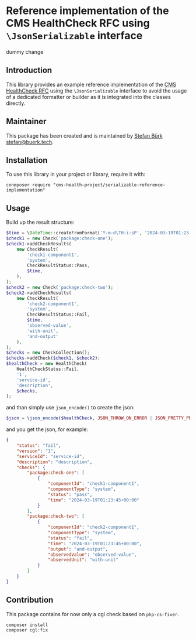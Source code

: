 # Reference implementation of the CMS HealthCheck RFC using `\JsonSerializable` interface


dummy change

## Introduction

This library provides an example reference implementation of the
[CMS HealthCheck RFC](https://github.com/cms-health-project/health-check-rfc)
using the `\JsonSerializable` interface to avoid the usage of a
dedicated formatter or builder as it is integrated into the classes
directly.

## Maintainer

This package has been created and is maintained by [Stefan Bürk <stefan@buerk.tech>](https://github.com/sbuerk).

## Installation

To use this library in your project or library, require it with:

```terminal
conmposer require "cms-health-project/serializable-reference-implementation"
```

## Usage

Build up the result structure:

```php
$time = \DateTime::createFromFormat('Y-m-d\TH:i:sP', '2024-03-19T01:23:45+00:00');
$check1 = new Check('package:check-one');
$check1->addCheckResults(
    new CheckResult(
        'check1-component1',
        'system',
        CheckResultStatus::Pass,
        $time,
    ),
);
$check2 = new Check('package:check-two');
$check2->addCheckResults(
    new CheckResult(
        'check2-component1',
        'system',
        CheckResultStatus::Fail,
        $time,
        'observed-value',
        'with-unit',
        'and-output'
    ),
);
$checks = new CheckCollection();
$checks->addCheck($check1, $check2);
$healthCheck = new HealthCheck(
    HealthCheckStatus::Fail,
    '1',
    'service-id',
    'description',
    $checks,
);
```

and than simply use `json_encode()` to create the json:

```php
$json = \json_encode($healthCheck, JSON_THROW_ON_ERROR | JSON_PRETTY_PRINT);
```

and you get the json, for example:

```json
{
    "status": "fail",
    "version": "1",
    "serviceId": "service-id",
    "description": "description",
    "checks": {
        "package:check-one": [
            {
                "componentId": "check1-component1",
                "componentType": "system",
                "status": "pass",
                "time": "2024-03-19T01:23:45+00:00"
            }
        ],
        "package:check-two": [
            {
                "componentId": "check2-component1",
                "componentType": "system",
                "status": "fail",
                "time": "2024-03-19T01:23:45+00:00",
                "output": "and-output",
                "observedValue": "observed-value",
                "observedUnit": "with-unit"
            }
        ]
    }
}
```

## Contribution

This package contains for now only a cgl check based on `php-cs-fixer`.

```terminal
composer install
composer cgl:fix
```
